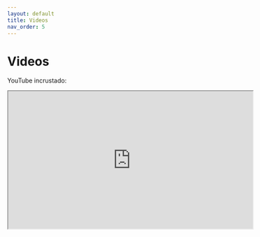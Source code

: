 ```yaml
---
layout: default
title: Videos
nav_order: 5
---
```


# Videos

YouTube incrustado:
<iframe width="560" height="315" src="https://www.youtube.com/embed/VIDEO_ID" allowfullscreen></iframe>
